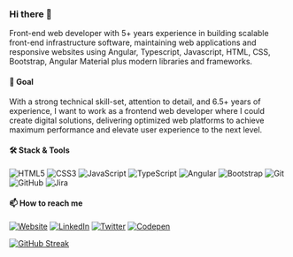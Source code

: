 ### Hi there 👋

Front-end web developer with 5+ years experience in  building scalable front-end infrastructure software, maintaining web applications and responsive websites using Angular, Typescript, Javascript, HTML, CSS, Bootstrap, Angular Material plus modern libraries and frameworks.

#### 🎯 Goal

With a strong technical skill-set, attention to detail, and 6.5+ years of experience, I want to work as a frontend web developer where I could create digital solutions, delivering optimized web platforms to achieve maximum performance and elevate user experience to the next level.

#### :hammer_and_wrench: Stack & Tools

![HTML5](https://img.shields.io/badge/HTML5-05122A.svg?style=flat&logo=html5)
![CSS3](https://img.shields.io/badge/CSS3-05122A.svg?style=flat&logo=css3)
![JavaScript](https://img.shields.io/badge/JavaScript-05122A.svg?style=flat&logo=javascript)
![TypeScript](https://img.shields.io/badge/TypeScript-05122A.svg?style=flat&logo=typescript)
![Angular](https://img.shields.io/badge/Angular-05122A.svg?style=flat&logo=angular)
![Bootstrap](https://img.shields.io/badge/Bootstrap-05122A.svg?style=flat&logo=bootstrap)
![Git](https://img.shields.io/badge/Git-05122A.svg?style=flat&logo=git)
![GitHub](https://img.shields.io/badge/GitHub-05122A.svg?style=flat&logo=github)
![Jira](https://img.shields.io/badge/Jira-05122A.svg?style=flat&logo=jira)


#### 📫 How to reach me

[![Website](https://img.shields.io/badge/Website-E96479.svg?&style=flat-square&logo=website&logoColor=white)](https://nikhilrajnair.github.io/portfolio)
[![LinkedIn](https://img.shields.io/badge/LinkedIn-0077B5.svg?&style=flat-square&logo=linkedin&logoColor=white)](https://www.linkedin.com/in/nikhilrajnair)
[![Twitter](https://img.shields.io/badge/Twitter-1C9CEA.svg?&style=flat-square&logo=twitter&logoColor=white)](https://twitter.com/nikhilraj_a)
[![Codepen](https://img.shields.io/badge/Codepen.io-1C9CEA.svg?&style=flat-square&logo=codepen&logoColor=white)](https://codepen.io/nikhilrajnair)

[![GitHub Streak](https://streak-stats.demolab.com?user=nikhilrajnair&theme=github-dark)](https://git.io/streak-stats)


<!--
**nikhilrajnair/nikhilrajnair** is a ✨ _special_ ✨ repository because its `README.md` (this file) appears on your GitHub profile.

Here are some ideas to get you started:

- 🔭 I’m currently working on ...
- 🌱 I’m currently learning ...
- 👯 I’m looking to collaborate on ...
- 🤔 I’m looking for help with ...
- 💬 Ask me about ...
- 📫 How to reach me: ...
- 😄 Pronouns: ...
- ⚡ Fun fact: ...
-->
